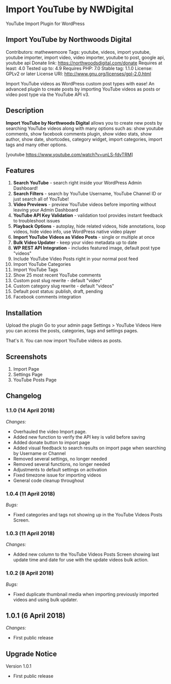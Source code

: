 # Import YouTube by NWDigital
YouTube Import Plugin for WordPress

## Import YouTube by Northwoods Digital
Contributors: mathewemoore
Tags: youtube, videos, import youtube, youtube importer, import video, video importer, youtube to post, google api, youtube api
Donate link: https://northwoodsdigital.com/donate
Requires at least: 4.0
Tested up to: 4.9
Requires PHP: 7.0
Stable tag: 1.1.0
License: GPLv2 or later
License URI: http://www.gnu.org/licenses/gpl-2.0.html

Import YouTube videos as WordPress custom post types with ease! An advanced plugin to create posts by importing YouTube videos as posts or video post type via the YouTube API v3.

## Description
**Import YouTube by Northwoods Digital** allows you to create new posts by searching YouTube videos along with many options such as: show youtube comments, show facebook comments plugin, show video stats, show author, show date, shortcodes, category widget, import categories, import tags and many other options.

[youtube https://www.youtube.com/watch?v=unLS-fdvTRM]

## Features
1. **Search YouTube** - search right inside your WordPress Admin Dashboard!
2. **Search Filters** - search by YouTube Username, YouTube Channel ID or just search all of YouTube!
3. **Video Previews** - preview YouTube videos before importing without leaving your Admin Dashboard
4. **YouTube API Key Validation** - validation tool provides instant feedback to troubleshoot issues
5. **Playback Options** - autoplay, hide related videos, hide annotations, loop videos, hide video info, use WordPress native video player
6. **Import YouTube Videos as Video Posts** - single or multiple at once
7. **Bulk Video Updater** - keep your video metadata up to date
8. **WP REST API Integration** - includes featured image, default post type "videos"
9. Include YouTube Video Posts right in your normal post feed
10. Import YouTube Categories
11. Import YouTube Tags
12. Show 25 most recent YouTube comments
13. Custom post slug rewrite - default "video"
14. Custom category slug rewrite - default "videos"
15. Default post status: publish, draft, pending
16. Facebook comments integration

## Installation
Upload the plugin
Go to your admin page Settings > YouTube Videos
Here you can access the posts, categories, tags and settings pages.

That's it. You can now import YouTube videos as posts.

## Screenshots
1. Import Page
2. Settings Page
3. YouTube Posts Page

## Changelog

### 1.1.0 (14 April 2018)

*Changes:*

 * Overhauled the video Import page.
 * Added new function to verify the API key is valid before saving
 * Added donate button to import page
 * Added visual feedback to search results on import page when searching by Username or Channel
 * Removed several settings, no longer needed
 * Removed several functions, no longer needed
 * Adjustments to default settings on activation
 * Fixed timezone issue for importing videos
 * General code cleanup throughout

### 1.0.4 (11 April 2018)

*Bugs:*

 * Fixed categories and tags not showing up in the YouTube Videos Posts Screen.

### 1.0.3 (11 April 2018)

*Changes:*

 * Added new column to the YouTube Videos Posts Screen showing last update time and date for use with the update videos bulk action.

### 1.0.2 (8 April 2018)

*Bugs:*

 * Fixed duplicate thumbnail media when importing previously imported videos and using bulk updater.

## 1.0.1 (6 April 2018)

*Changes:*

 * First public release

## Upgrade Notice
Version 1.0.1

 * First public release
